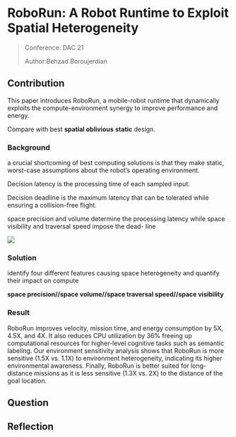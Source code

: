 # RoboRun: A Robot Runtime to Exploit Spatial Heterogeneity

>Conference: DAC 21
>
>Author:Behzad Boroujerdian


## Contribution
This paper introduces RoboRun, a mobile-robot runtime that dynamically exploits the compute-environment synergy to improve performance and energy. 

Compare with best **spatial oblivious** **static** design.


### Background
a crucial shortcoming of best computing solutions is that they make static, worst-case assumptions about the robot’s operating environment.

Decision latency is the processing time of each sampled input.

Decision deadline is the maximum latency that can be tolerated while ensuring a collision-free flight.

space precision and volume determine the processing latency while space visibility and traversal speed impose the dead- line

![](/fogure1.png)

### Solution
identify four different features causing space heterogeneity and quantify their impact on compute

**space precision//space volume//space traversal speed//space visibility**




### Result
RoboRun
improves velocity, mission time, and energy consumption by 5X,
4.5X, and 4X. It also reduces CPU utilization by 36% freeing
up computational resources for higher-level cognitive tasks such
as semantic labeling. Our environment sensitivity analysis shows
that RoboRun is more sensitive (1.5X vs. 1.1X) to environment
heterogeneity, indicating its higher environmental awareness. Finally,
RoboRun is better suited for long-distance missions as it is less
sensitive (1.3X vs. 2X) to the distance of the goal location.



## Question





## Reflection

